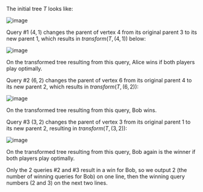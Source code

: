 The initial tree $T$ looks like:

![image](https://s3.amazonaws.com/hr-assets/0/1521719250-e6299fc6bd-move-the-coins-2-example-move-sample-explanation-1of4.png)

Query #1 $(4, 1)$ changes the parent of vertex $4$ from its original parent $3$ to its new parent $1$, which results in $\textit{transform}(T, (4, 1))$ below:


![image](https://s3.amazonaws.com/hr-assets/0/1521719410-5ff07f5091-move-the-coins-2-example-move-sample-explanation-2of4.png)

On the transformed tree resulting from this query, Alice wins if both players play optimally.

Query #2 $(6, 2)$ changes the parent of vertex $6$ from its original parent $4$ to its new parent $2$, which results in $\textit{transform}(T, (6, 2))$:


![image](https://s3.amazonaws.com/hr-assets/0/1521719536-a6ad87530d-move-the-coins-2-example-move-sample-explanation-3of4.png)

On the transformed tree resulting from this query, Bob wins.

Query #3 $(3,2)$ changes the parent of vertex $3$ from its original parent $1$ to its new parent $2$, resulting in $\textit{transform}(T, (3, 2))$:


![image](https://s3.amazonaws.com/hr-assets/0/1521719611-bd72daca1c-move-the-coins-2-example-move-sample-explanation-4of4.png)

On the transformed tree resulting from this query, Bob again is the winner if both players play optimally.

Only the $2$ queries #2 and #3 result in a win for Bob, so we output $2$ (the number of winning queries for Bob) on one line, then the winning query numbers ($2$ and $3$) on the next two lines.


